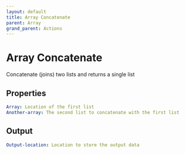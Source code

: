 ```yaml
---
layout: default
title: Array Concatenate
parent: Array
grand_parent: Actions
---
```

# Array Concatenate
Concatenate (joins) two lists and returns a single list

## Properties
```yaml
Array: Location of the first list
Another-array: The second list to concatenate with the first list
```

## Output
```yaml
Output-location: Location to store the output data
```
